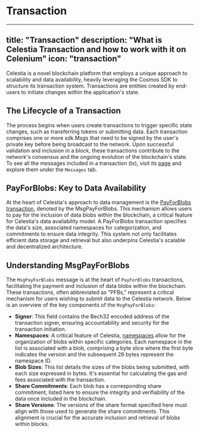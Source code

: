 # Transaction

---
title: "Transaction"
description: "What is Celestia Transaction and how to work with it on Celenium"
icon: "transaction"
---

Celestia is a novel blockchain platform that employs a unique approach to scalability and data availability, heavily leveraging the Cosmos SDK to structure its transaction system. Transactions are entities created by end-users to initiate changes within the application's state.

## The Lifecycle of a Transaction

The process begins when users create transactions to trigger specific state changes, such as transferring tokens or submitting data. Each transaction comprises one or more sdk.Msgs that need to be signed by the user's private key before being broadcast to the network. Upon successful validation and inclusion in a block, these transactions contribute to the network's consensus and the ongoing evolution of the blockchain's state. To see all the messages included in a transaction (tx), visit its [page](https://celenium.io/tx/0f2871bfbde8b31a75373e667a5d8b9744cb910cc0ac213337f86c74bb93c86a) and explore them under the `Messages` tab.

## PayForBlobs: Key to Data Availability

At the heart of Celestia's approach to data management is the [PayForBlobs transaction](https://celenium.io/tx/fcfde7ebea19f60808233571886e69647e541b71449fc7a6aa5da2b04e8385d1), denoted by the MsgPayForBlobs. This mechanism allows users to pay for the inclusion of data blobs within the blockchain, a critical feature for Celestia's data availability model. A PayForBlobs transaction specifies the data's size, associated namespaces for categorization, and commitments to ensure data integrity. This system not only facilitates efficient data storage and retrieval but also underpins Celestia's scalable and decentralized architecture.

## Understanding MsgPayForBlobs

The `MsgPayForBlobs` message is at the heart of `PayForBlobs` transactions, facilitating the payment and inclusion of data blobs within the blockchain. These transactions, often abbreviated as "PFBs," represent a critical mechanism for users wishing to submit data to the Celestia network. Below is an overview of the key components of the `MsgPayForBlobs`:

- **Signer**: This field contains the Bech32 encoded address of the transaction signer, ensuring accountability and security for the transaction initiation.
- **Namespaces**: A critical feature of Celestia, [namespaces](/entities/namespace) allow for the organization of blobs within specific categories. Each namespace in the list is associated with a blob, comprising a byte slice where the first byte indicates the version and the subsequent 28 bytes represent the namespace ID.
- **Blob Sizes**: This list details the sizes of the blobs being submitted, with each size expressed in bytes. It's essential for calculating the gas and fees associated with the transaction.
- **Share Commitments**: Each blob has a corresponding share commitment, listed here to ensure the integrity and verifiability of the data once included in the blockchain.
- **Share Versions**: The versions of the share format specified here must align with those used to generate the share commitments. This alignment is crucial for the accurate inclusion and retrieval of blobs within blocks.
